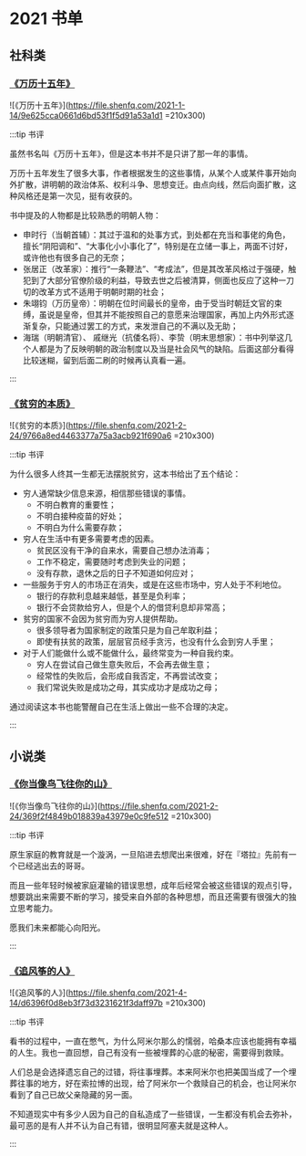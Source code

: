 # 2021 书单

<script>
const socialSciences = [
  {
    name: "5",
    children: [
      {
        name: "万历十五年"
      },
      {
        name: "贫穷的本质"
      }
    ]
  } 
];
const biography = [];
const novel = [
  {
    name: "5",
    children: [
      {
        name: "你当像鸟飞往你的山"
      }
    ]
  }
];
const books = [
  {
    name: "社科",
    children: socialSciences
  },
  // {
  //   name: "传记",
  //   children: biography
  // },
  {
    name: "小说",
    children: novel
  }
]
export default {
  data() {
    return {
      books
    }
  }
}
</script>
<e-chart :books="books" />

## 社科类

### [《万历十五年》](https://book.douban.com/subject/26418524/)

![《万历十五年》](https://file.shenfq.com/2021-1-14/9e625cca0661d6bd53f1f5d91a53a1d1 =210x300)

:::tip 书评

虽然书名叫《万历十五年》，但是这本书并不是只讲了那一年的事情。

万历十五年发生了很多大事，作者根据发生的这些事情，从某个人或某件事开始向外扩散，讲明朝的政治体系、权利斗争、思想变迁。由点向线，然后向面扩散，这种风格还是第一次见，挺有收获的。

书中提及的人物都是比较熟悉的明朝人物：
- 申时行（当朝首辅）：其过于温和的处事方式，到处都在充当和事佬的角色，擅长“阴阳调和”、“大事化小小事化了”，特别是在立储一事上，两面不讨好，或许他也有很多自己的无奈；
- 张居正（改革家）：推行“一条鞭法”、“考成法”，但是其改革风格过于强硬，触犯到了大部分官僚阶级的利益，导致去世之后被清算，侧面也反应了这种一刀切的改革方式不适用于明朝时期的社会；
- 朱翊钧（万历皇帝）：明朝在位时间最长的皇帝，由于受当时朝廷文官的束缚，虽说是皇帝，但其并不能按照自己的意愿来治理国家，再加上内外形式逐渐复杂，只能通过罢工的方式，来发泄自己的不满以及无助；
- 海瑞（明朝清官）、 戚继光（抗倭名将）、李贽（明末思想家）：书中列举这几个人都是为了反映明朝的政治制度以及当是社会风气的缺陷。后面这部分看得比较迷糊，留到后面二刷的时候再认真看一遍。

:::

### [《贫穷的本质》](https://book.douban.com/subject/33440205/)

![《贫穷的本质》](https://file.shenfq.com/2021-2-24/9766a8ed4463377a75a3acb921f690a6 =210x300)

:::tip 书评

为什么很多人终其一生都无法摆脱贫穷，这本书给出了五个结论：

- 穷人通常缺少信息来源，相信那些错误的事情。
  - 不明白教育的重要性；
  - 不明白接种疫苗的好处；
  - 不明白为什么需要存款；
- 穷人在生活中有更多需要考虑的因素。
  - 贫民区没有干净的自来水，需要自己想办法消毒；
  - 工作不稳定，需要随时考虑到失业的问题；
  - 没有存款，退休之后的日子不知道如何应对；
- 一些服务于穷人的市场正在消失，或是在这些市场中，穷人处于不利地位。
  - 银行的存款利息越来越低，甚至是负利率；
  - 银行不会贷款给穷人，但是个人的借贷利息却非常高；
- 贫穷的国家不会因为贫穷而为穷人提供帮助。
  - 很多领导者为国家制定的政策只是为自己牟取利益；
  - 即使有扶贫的政策，层层官员经手贪污，也没有什么会到穷人手里；
- 对于人们能做什么或不能做什么，最终常变为一种自我约束。
  - 穷人在尝试自己做生意失败后，不会再去做生意；
  - 经常性的失败后，会形成自我否定，不再尝试改变；
  - 我们常说失败是成功之母，其实成功才是成功之母；

通过阅读这本书也能警醒自己在生活上做出一些不合理的决定。

:::

## 小说类

### [《你当像鸟飞往你的山》](https://book.douban.com/subject/33440205/)

![《你当像鸟飞往你的山》](https://file.shenfq.com/2021-2-24/369f2f4849b018839a43979e0c9fe512 =210x300)

:::tip 书评

原生家庭的教育就是一个漩涡，一旦陷进去想爬出来很难，好在『塔拉』先前有一个已经逃出去的哥哥。

而且一些年轻时候被家庭灌输的错误思想，成年后经常会被这些错误的观点引导，想要跳出来需要不断的学习，接受来自外部的各种思想，而且还需要有很强大的独立思考能力。

愿我们未来都能心向阳光。

:::

### [《追风筝的人》](https://book.douban.com/subject/1770782/)

![《追风筝的人》](https://file.shenfq.com/2021-4-14/d6396f0d8eb3f73d3231621f3daff97b =210x300)

:::tip 书评

看书的过程中，一直在憋气，为什么阿米尔那么的懦弱，哈桑本应该也能拥有幸福的人生。我也一直回想，自己有没有一些被埋葬的心底的秘密，需要得到救赎。

人们总是会选择遗忘自己的过错，将往事埋葬。本来阿米尔也把美国当成了一个埋葬往事的地方，好在索拉博的出现，给了阿米尔一个救赎自己的机会，也让阿米尔看到了自己已故父亲隐藏的另一面。

不知道现实中有多少人因为自己的自私造成了一些错误，一生都没有机会去弥补，最可恶的是有人并不认为自己有错，很明显阿塞夫就是这种人。

:::
